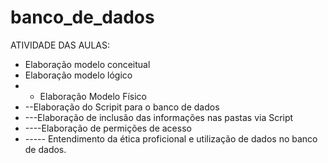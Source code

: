 # banco_de_dados

ATIVIDADE DAS AULAS:
- Elaboração modelo conceitual
- Elaboração modelo lógico
- - Elaboração Modelo Físico
- --Elaboração do Scripit para o banco de dados
- ---Elaboração de inclusão das informações nas pastas via Script
- ----Elaboração de permições de acesso
- ----- Entendimento da ética proficional e utilização de dados no banco de dados.
